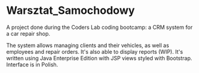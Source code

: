# Warsztat_Samochodowy
A project done during the Coders Lab coding bootcamp: a CRM system for a car repair shop.

The system allows managing clients and their vehicles, as well as employees and repair orders. It's also able to display reports (WIP). It's written using Java Enterprise Edition with JSP views styled with Bootstrap. Interface is in Polish.
